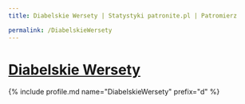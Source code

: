 ```yaml
---
title: Diabelskie Wersety | Statystyki patronite.pl | Patromierz

permalink: /DiabelskieWersety
---
```


# [Diabelskie Wersety](https://patronite.pl/DiabelskieWersety)

{% include profile.md name="DiabelskieWersety" prefix="d" %}
